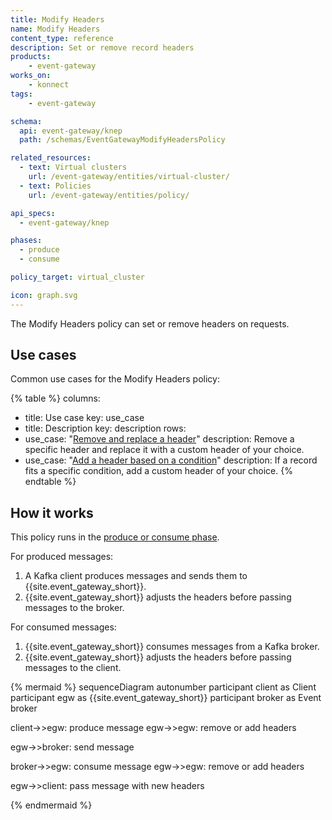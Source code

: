 ```yaml
---
title: Modify Headers
name: Modify Headers
content_type: reference
description: Set or remove record headers
products:
    - event-gateway
works_on:
    - konnect
tags:
    - event-gateway

schema:
  api: event-gateway/knep
  path: /schemas/EventGatewayModifyHeadersPolicy

related_resources:
  - text: Virtual clusters
    url: /event-gateway/entities/virtual-cluster/
  - text: Policies
    url: /event-gateway/entities/policy/

api_specs:
  - event-gateway/knep

phases:
  - produce
  - consume

policy_target: virtual_cluster

icon: graph.svg
---
```


The Modify Headers policy can set or remove headers on requests.

## Use cases

Common use cases for the Modify Headers policy:

<!--vale off-->
{% table %}
columns:
  - title: Use case
    key: use_case
  - title: Description
    key: description
rows:
  - use_case: "[Remove and replace a header](/event-gateway/policies/modify-headers/examples/remove-and-replace-header/)"
    description: Remove a specific header and replace it with a custom header of your choice.
  - use_case: "[Add a header based on a condition](/event-gateway/policies/modify-headers/examples/add-header-based-on-condition/)"
    description: If a record fits a specific condition, add a custom header of your choice.
{% endtable %}
<!--vale on-->

## How it works

This policy runs in the [produce or consume phase](/event-gateway/entities/policy/#phases).

For produced messages:
1. A Kafka client produces messages and sends them to {{site.event_gateway_short}}.
1. {{site.event_gateway_short}} adjusts the headers before passing messages to the broker.

For consumed messages:
1. {{site.event_gateway_short}} consumes messages from a Kafka broker.
1. {{site.event_gateway_short}} adjusts the headers before passing messages to the client.

<!--vale off-->
{% mermaid %}
sequenceDiagram
  autonumber
  participant client as Client
  participant egw as {{site.event_gateway_short}}
  participant broker as Event broker

  client->>egw: produce message
  egw->>egw: remove or add headers
  
  egw->>broker: send message

  broker->>egw: consume message
  egw->>egw: remove or add headers

  egw->>client: pass message with new headers

{% endmermaid %}
<!--vale on-->